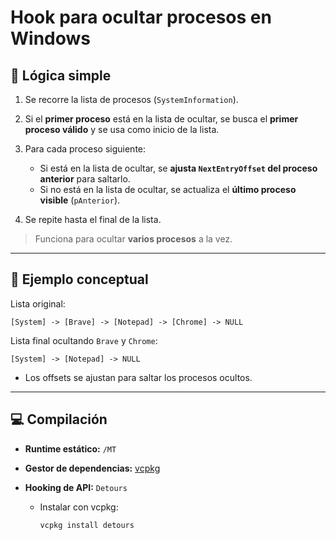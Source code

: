 ﻿# Hook para ocultar procesos en Windows

## 📝 Lógica simple

1. Se recorre la lista de procesos (`SystemInformation`).
2. Si el **primer proceso** está en la lista de ocultar, se busca el **primer proceso válido** y se usa como inicio de la lista.
3. Para cada proceso siguiente:

   * Si está en la lista de ocultar, se **ajusta `NextEntryOffset` del proceso anterior** para saltarlo.
   * Si no está en la lista de ocultar, se actualiza el **último proceso visible** (`pAnterior`).
4. Se repite hasta el final de la lista.

> Funciona para ocultar **varios procesos** a la vez.

---

## 🔹 Ejemplo conceptual

Lista original:

```
[System] -> [Brave] -> [Notepad] -> [Chrome] -> NULL
```

Lista final ocultando `Brave` y `Chrome`:

```
[System] -> [Notepad] -> NULL
```

* Los offsets se ajustan para saltar los procesos ocultos.

---

## 💻 Compilación

* **Runtime estático:** `/MT`
* **Gestor de dependencias:** [vcpkg](https://github.com/microsoft/vcpkg)
* **Hooking de API:** `Detours`

  * Instalar con vcpkg:

    ```bash
    vcpkg install detours
    ```
